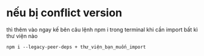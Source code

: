 # nếu bị conflict version
thì thêm vào ngay kế bên câu lệnh npm i trong terminal khi cần import bất kì thư viện nào
```
npm i --legacy-peer-deps + thư_viện_bạn_muốn_import
```
